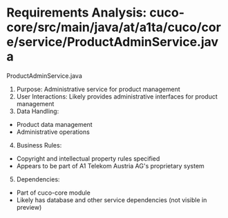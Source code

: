 # Requirements Analysis: cuco-core/src/main/java/at/a1ta/cuco/core/service/ProductAdminService.java

ProductAdminService.java
1. Purpose: Administrative service for product management
2. User Interactions: Likely provides administrative interfaces for product management
3. Data Handling:
- Product data management
- Administrative operations
4. Business Rules:
- Copyright and intellectual property rules specified
- Appears to be part of A1 Telekom Austria AG's proprietary system
5. Dependencies:
- Part of cuco-core module
- Likely has database and other service dependencies (not visible in preview)